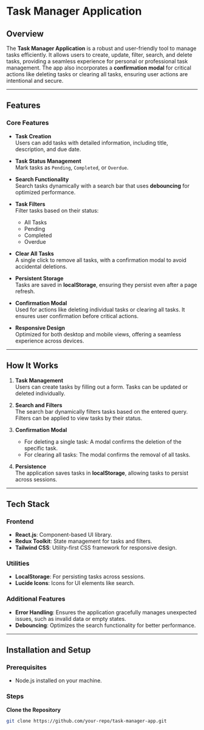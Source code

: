 # Task Manager Application

## Overview

The **Task Manager Application** is a robust and user-friendly tool to manage tasks efficiently. It allows users to create, update, filter, search, and delete tasks, providing a seamless experience for personal or professional task management. The app also incorporates a **confirmation modal** for critical actions like deleting tasks or clearing all tasks, ensuring user actions are intentional and secure.

---

## Features

### Core Features
- **Task Creation**  
  Users can add tasks with detailed information, including title, description, and due date.

- **Task Status Management**  
  Mark tasks as `Pending`, `Completed`, or `Overdue`.

- **Search Functionality**  
  Search tasks dynamically with a search bar that uses **debouncing** for optimized performance.

- **Task Filters**  
  Filter tasks based on their status:
  - All Tasks
  - Pending
  - Completed
  - Overdue

- **Clear All Tasks**  
  A single click to remove all tasks, with a confirmation modal to avoid accidental deletions.

- **Persistent Storage**  
  Tasks are saved in **localStorage**, ensuring they persist even after a page refresh.

- **Confirmation Modal**  
  Used for actions like deleting individual tasks or clearing all tasks. It ensures user confirmation before critical actions.

- **Responsive Design**  
  Optimized for both desktop and mobile views, offering a seamless experience across devices.

---

## How It Works

1. **Task Management**  
   Users can create tasks by filling out a form. Tasks can be updated or deleted individually.

2. **Search and Filters**  
   The search bar dynamically filters tasks based on the entered query. Filters can be applied to view tasks by their status.

3. **Confirmation Modal**  
   - For deleting a single task: A modal confirms the deletion of the specific task.  
   - For clearing all tasks: The modal confirms the removal of all tasks.

4. **Persistence**  
   The application saves tasks in **localStorage**, allowing tasks to persist across sessions.

---

## Tech Stack

### Frontend
- **React.js**: Component-based UI library.
- **Redux Toolkit**: State management for tasks and filters.
- **Tailwind CSS**: Utility-first CSS framework for responsive design.

### Utilities
- **LocalStorage**: For persisting tasks across sessions.
- **Lucide Icons**: Icons for UI elements like search.

### Additional Features
- **Error Handling**: Ensures the application gracefully manages unexpected issues, such as invalid data or empty states.
- **Debouncing**: Optimizes the search functionality for better performance.

---

## Installation and Setup

### Prerequisites
- Node.js installed on your machine.

### Steps
 **Clone the Repository**  
   ```bash
   git clone https://github.com/your-repo/task-manager-app.git

